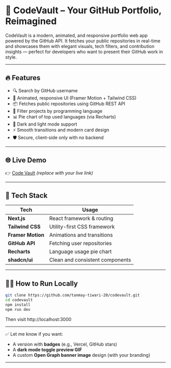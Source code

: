 # 🚀 CodeVault – Your GitHub Portfolio, Reimagined

CodeVault is a modern, animated, and responsive portfolio web app powered by the GitHub API. It fetches your public repositories in real-time and showcases them with elegant visuals, tech filters, and contribution insights — perfect for developers who want to present their GitHub work in style.

---

## 🔥 Features

- 🔍 Search by GitHub username
- 🎨 Animated, responsive UI (Framer Motion + Tailwind CSS)
- 📦 Fetches public repositories using GitHub REST API
- 🧠 Filter projects by programming language
- 📊 Pie chart of top used languages (via Recharts)
- 🌙 Dark and light mode support
- ⚡ Smooth transitions and modern card design
- 🛡️ Secure, client-side only with no backend

---

## 🌐 Live Demo

👉 [Code Vault](https://code-vault-mocha.vercel.app/) *(replace with your live link)*

---

## 🧰 Tech Stack

| Tech           | Usage                           |
|----------------|----------------------------------|
| **Next.js**    | React framework & routing        |
| **Tailwind CSS** | Utility-first CSS framework     |
| **Framer Motion** | Animations and transitions     |
| **GitHub API** | Fetching user repositories       |
| **Recharts**   | Language usage pie chart         |
| **shadcn/ui**  | Clean and consistent components  |

---

## 🧑‍💻 How to Run Locally

```bash
git clone https://github.com/tanmay-tiwari-20/codevault.git
cd codevault
npm install
npm run dev
```
Then visit http://localhost:3000


---

✅ Let me know if you want:
- A version with **badges** (e.g., Vercel, GitHub stars)
- A **dark mode toggle preview GIF**
- A custom **Open Graph banner image** design (with your branding)

---